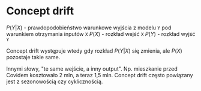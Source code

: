 # Concept drift
$P(Y|X)$ - prawdopodobieństwo warunkowe wyjścia z modelu `Y` pod warunkiem otrzymania inputów `X`
$P(X)$ - rozkład wejść `X`
$P(Y)$ - rozkład wyjść `Y`

Concept drift występuje wtedy gdy rozkład $P(Y|X)$ się zmienia, ale $P(X)$ pozostaje takie same.

Innymi słowy, "te same wejście, a inny output". Np. mieszkanie przed Covidem kosztowało 2 mln, a teraz 1,5 mln. Concept drift często powiązany jest z sezonowością czy cyklicznością.